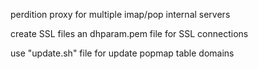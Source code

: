 perdition proxy for multiple imap/pop internal servers

create SSL files an dhparam.pem file for SSL connections

use "update.sh" file for update popmap table domains
